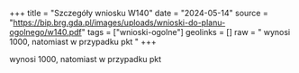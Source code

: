 +++
title = "Szczegóły wniosku W140"
date = "2024-05-14"
source = "https://bip.brg.gda.pl/images/uploads/wnioski-do-planu-ogolnego/w140.pdf"
tags = ["wnioski-ogolne"]
geolinks = []
raw = " wynosi 1000, natomiast w przypadku pkt "
+++

 wynosi 1000, natomiast w przypadku pkt 


